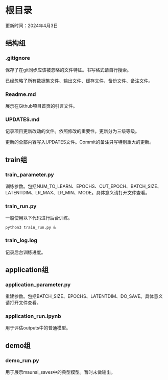 # 根目录

更新时间：2024年4月3日

## 结构组

### .gitignore

保存了在git同步应该被忽略的文件特征。书写格式请自行搜索。

已经忽略了所有数据集文件、输出文件、缓存文件、备份文件、备注文件。

### Readme.md

展示在Github项目首页的引言文件。

### UPDATES.md

记录项目更新改动的文件。依照修改的重要性，更新分为三级等级。

更新的全部内容写入UPDATES文件。Commit的备注只写特别重大的更新。

## train组

### train_parameter.py

训练参数。包括NUM_TO_LEARN、EPOCHS、CUT_EPOCH、BATCH_SIZE、LATENTDIM、LR_MAX、LR_MIN、MODE。具体意义请打开文件查看。

### train_run.py

一般使用以下代码进行后台训练。

```
python3 train_run.py &
```

### train_log.log

记录后台训练进度。

## application组

### application_parameter.py

重建参数。包括BATCH_SIZE、EPOCHS、LATENTDIM、DO_SAVE。具体意义请打开文件查看。

### application_run.ipynb

用于评估outputs中的普通模型。

## demo组

### demo_run.py

用于展示maunal_saves中的典型模型。暂时未做输出。
